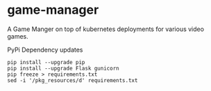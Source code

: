 # game-manager
A Game Manger on top of kubernetes deployments for various video games.

PyPi Dependency updates

    pip install --upgrade pip
    pip install --upgrade Flask gunicorn
    pip freeze > requirements.txt
    sed -i '/pkg_resources/d' requirements.txt
